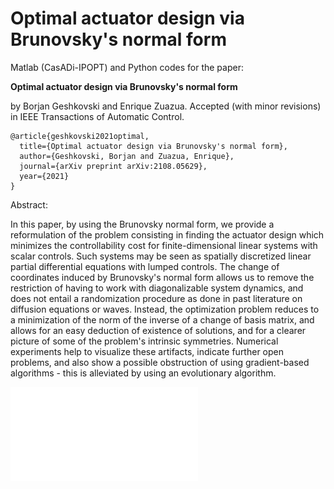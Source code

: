 # Optimal actuator design via Brunovsky's normal form

Matlab (CasADi-IPOPT) and Python codes for the paper:

**Optimal actuator design via Brunovsky's normal form**

by Borjan Geshkovski and Enrique Zuazua. 
Accepted (with minor revisions) in IEEE Transactions of Automatic Control.

```
@article{geshkovski2021optimal,
  title={Optimal actuator design via Brunovsky's normal form},
  author={Geshkovski, Borjan and Zuazua, Enrique},
  journal={arXiv preprint arXiv:2108.05629},
  year={2021}
}
```

Abstract:

In this paper, by using the Brunovsky normal form, we provide a reformulation of the problem consisting in finding the actuator design which minimizes the controllability cost for finite-dimensional linear systems with scalar controls. Such systems may be seen as spatially discretized linear partial differential equations with lumped controls. The change of coordinates induced by Brunovsky's normal form allows us to remove the restriction of having to work with diagonalizable system dynamics, and does not entail a randomization procedure as done in past literature on diffusion equations or waves. Instead, the optimization problem reduces to a minimization of the norm of the inverse of a change of basis matrix, and allows for an easy deduction of existence of solutions, and for a clearer picture of some of the problem's intrinsic symmetries. Numerical experiments help to visualize these artifacts, indicate further open problems, and also show a possible obstruction of using gradient-based algorithms - this is alleviated by using an evolutionary algorithm.

![Figures](figures/heat.pdf)
